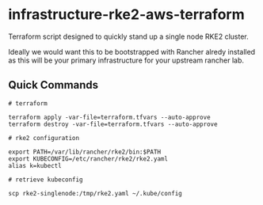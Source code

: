 # infrastructure-rke2-aws-terraform

Terraform script designed to quickly stand up a single node RKE2 cluster.

Ideally we would want this to be bootstrapped with Rancher alredy installed as this will be your primary infrastructure for your upstream rancher lab.

## Quick Commands

```
# terraform

terraform apply -var-file=terraform.tfvars --auto-approve
terraform destroy -var-file=terraform.tfvars --auto-approve

# rke2 configuration

export PATH=/var/lib/rancher/rke2/bin:$PATH
export KUBECONFIG=/etc/rancher/rke2/rke2.yaml
alias k=kubectl

# retrieve kubeconfig

scp rke2-singlenode:/tmp/rke2.yaml ~/.kube/config

